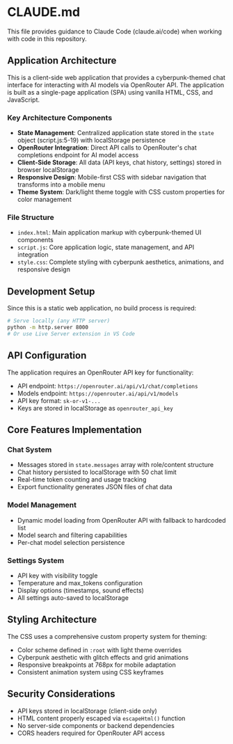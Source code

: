 # CLAUDE.md

This file provides guidance to Claude Code (claude.ai/code) when working with code in this repository.

## Application Architecture

This is a client-side web application that provides a cyberpunk-themed chat interface for interacting with AI models via OpenRouter API. The application is built as a single-page application (SPA) using vanilla HTML, CSS, and JavaScript.

### Key Architecture Components

- **State Management**: Centralized application state stored in the `state` object (script.js:5-19) with localStorage persistence
- **OpenRouter Integration**: Direct API calls to OpenRouter's chat completions endpoint for AI model access
- **Client-Side Storage**: All data (API keys, chat history, settings) stored in browser localStorage
- **Responsive Design**: Mobile-first CSS with sidebar navigation that transforms into a mobile menu
- **Theme System**: Dark/light theme toggle with CSS custom properties for color management

### File Structure

- `index.html`: Main application markup with cyberpunk-themed UI components
- `script.js`: Core application logic, state management, and API integration  
- `style.css`: Complete styling with cyberpunk aesthetics, animations, and responsive design

## Development Setup

Since this is a static web application, no build process is required:

```bash
# Serve locally (any HTTP server)
python -m http.server 8000
# Or use Live Server extension in VS Code
```

## API Configuration

The application requires an OpenRouter API key for functionality:
- API endpoint: `https://openrouter.ai/api/v1/chat/completions`
- Models endpoint: `https://openrouter.ai/api/v1/models`  
- API key format: `sk-or-v1-...`
- Keys are stored in localStorage as `openrouter_api_key`

## Core Features Implementation

### Chat System
- Messages stored in `state.messages` array with role/content structure
- Chat history persisted to localStorage with 50 chat limit
- Real-time token counting and usage tracking
- Export functionality generates JSON files of chat data

### Model Management
- Dynamic model loading from OpenRouter API with fallback to hardcoded list
- Model search and filtering capabilities
- Per-chat model selection persistence

### Settings System
- API key with visibility toggle
- Temperature and max_tokens configuration
- Display options (timestamps, sound effects)
- All settings auto-saved to localStorage

## Styling Architecture

The CSS uses a comprehensive custom property system for theming:
- Color scheme defined in `:root` with light theme overrides
- Cyberpunk aesthetic with glitch effects and grid animations
- Responsive breakpoints at 768px for mobile adaptation
- Consistent animation system using CSS keyframes

## Security Considerations

- API keys stored in localStorage (client-side only)
- HTML content properly escaped via `escapeHtml()` function
- No server-side components or backend dependencies
- CORS headers required for OpenRouter API access